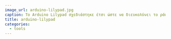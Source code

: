 ```yaml
---
image_url: arduino-lilypad.jpg
caption: Το Arduino Lilypad σχεδιάστηκε έτσι ώστε να διευκολύνει το ράψιμό του σε υφάσματα.
title: arduino-lilypad
categories:
  - tools
---
```

